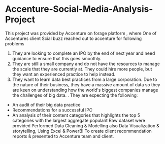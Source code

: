 # Accenture-Social-Media-Analysis-Project
This project was provided by Accenture on forage platform , 
where One of Accentures client Scial buzz reached out to accenture for following problems
1) They are looking to complete an IPO by the end of next year and need guidance to
ensure that this goes smoothly.
2) They are still a small company and do not have the resources to manage the scale that
they are currently at. They could hire more people, but they want an experienced
practice to help instead.
3) They want to learn data best practices from a large corporation. Due to the nature of
their business, they have a massive amount of data so they are keen on
understanding how the world's biggest companies manage the challenges of big
data. . They are expecting the following:
- An audit of their big data practice
- Recommendations for a successful IPO
- An analysis of their content categories that highlights the top 5 categories with the
largest aggregate popularit
Raw dataset were provided Performed Data Cleaning & Modelling also Data Visualization & storytelling, Using Excel & PowerBI To create client recommendation reports & presented to Accenture team and client.
